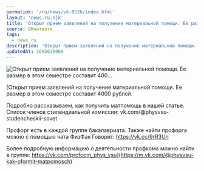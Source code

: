 ```yaml
---
permalink: '/ru/news/vk-8526/index.html'
layout: 'news.ru.njk'
title: 'Открыт прием заявлений на получение материальной помощи. Ее размер в этом семестре составит 400…'
source: ВКонтакте
tags:
  - news_ru
description: 'Открыт прием заявлений на получение материальной помощи. Ее размер в этом семестре составит 400…'
updatedAt: 1695636060
---
```

![Открыт прием заявлений на получение материальной помощи. Ее размер в этом семестре составит 400…](https://sun1-90.userapi.com/impf/c841320/v841320293/6fb00/oN5xSoSa_Tc.jpg?size=1280x707&quality=96&sign=be027f8b2128c04980dce686c7c34fbd&c_uniq_tag=SY-NMI-e5srofxOyOgVszVr1hD0lfdii75ORGNMA5zM&type=album)

[Открыт прием заявлений на получение материальной помощи. Ее размер в этом семестре составит 4000 рублей.
 
Подробно рассказываем, как получить матпомощь в нашей статье. 
Список членов стипендиальной комиссии: vk.com/@physvsu-studencheskii-sovet
 
Профорг есть в каждой группе бакалавриата. Также найти профорга можно с помощью чата ФизФак Говорит: https://vk.cc/9rR3Un

Более подробную информацию о деятельности профкома можно найти в группе: https://vk.com/profcom_phys_vsu](https://m.vk.com/@physvsu-kak-oformit-matpomosch)
